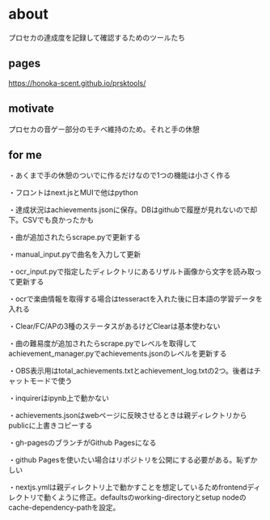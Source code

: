 # about

プロセカの達成度を記録して確認するためのツールたち

## pages

https://honoka-scent.github.io/prsktools/

## motivate

プロセカの音ゲー部分のモチベ維持のため。それと手の休憩

## for me

・あくまで手の休憩のついでに作るだけなので1つの機能は小さく作る

・フロントはnext.jsとMUIで他はpython

・達成状況はachievements.jsonに保存。DBはgithubで履歴が見れないので却下。CSVでも良かったかも

・曲が追加されたらscrape.pyで更新する

・manual_input.pyで曲名を入力して更新

・ocr_input.pyで指定したディレクトリにあるリザルト画像から文字を読み取って更新する

・ocrで楽曲情報を取得する場合はtesseractを入れた後に日本語の学習データを入れる

・Clear/FC/APの3種のステータスがあるけどClearは基本使わない

・曲の難易度が追加されたらscrape.pyでレベルを取得してachievement_manager.pyでachievements.jsonのレベルを更新する

・OBS表示用はtotal_achievements.txtとachievement_log.txtの2つ。後者はチャットモードで使う

・inquirerはipynb上で動かない

・achievements.jsonはwebページに反映させるときは親ディレクトリからpublicに上書きコピーする

・gh-pagesのブランチがGithub Pagesになる

・github Pagesを使いたい場合はリポジトリを公開にする必要がある。恥ずかしい

・nextjs.ymlは親ディレクトリ上で動かすことを想定しているためfrontendディレクトリで動くように修正。defaultsのworking-directoryとsetup nodeのcache-dependency-pathを設定。

